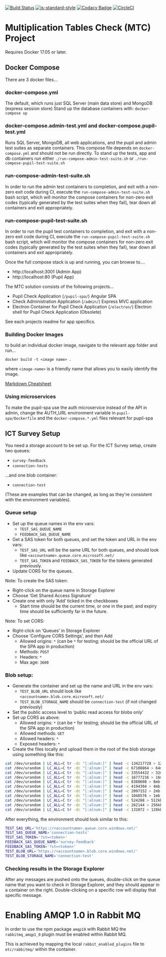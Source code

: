 [![Build Status](https://travis-ci.org/DFEAGILEDEVOPS/MTC.svg?branch=master)](https://travis-ci.org/DFEAGILEDEVOPS/MTC)
[![js-standard-style](https://img.shields.io/badge/code%20style-standard-brightgreen.svg)](http://standardjs.com)
[![Codacy Badge](https://api.codacy.com/project/badge/Grade/9f1ef3308c8c407284322926f501d537)](https://www.codacy.com/app/js_4/MTC?utm_source=github.com&amp;utm_medium=referral&amp;utm_content=DFEAGILEDEVOPS/MTC&amp;utm_campaign=Badge_Grade)
[![CircleCI](https://circleci.com/gh/DFEAGILEDEVOPS/MTC.svg?style=svg)](https://circleci.com/gh/DFEAGILEDEVOPS/MTC)

# Multiplication Tables Check (MTC) Project

Requires Docker 17.05 or later.

## Docker Compose

There are 3 docker files...

### docker-compose.yml
The default, which runs just SQL Server (main data store) and MongoDB (express session store)
Stand up the database containers with: `docker-compose up`

### docker-compose.admin-test.yml and docker-compose.pupil-test.yml
Runs SQL Server, MongoDB, all web applications, and the pupil and admin test suites as separate containers.
This compose file depends on `docker-compose.yml` and should not be run directly.
To stand up the tests, app and db containers run either `./run-compose-admin-test-suite.sh` or `./run-compose-pupil-test-suite.sh`

### run-compose-admin-test-suite.sh
In order to run the admin test containers to completion, and exit with a non-zero exit code during CI, execute the `run-compose-admin-test-suite.sh` bash script, which will monitor the compose containers for non-zero exit codes (typically generated by the test suites when they fail), tear down all containers and exit appropriately.

### run-compose-pupil-test-suite.sh
In order to run the pupil test containers to completion, and exit with a non-zero exit code during CI, execute the `run-compose-pupil-test-suite.sh` bash script, which will monitor the compose containers for non-zero exit codes (typically generated by the test suites when they fail), tear down all containers and exit appropriately.


Once the full compose stack is up and running, you can browse to....

* http://localhost:3001 (Admin App)
* http://localhost:80 (Pupil App)

The MTC solution consists of the following projects...

- Pupil Check Application (`/pupil-spa/`) Angular SPA
- Check Administration Application (`/admin/`) Express MVC application
- Electron Container for Pupil Check Application (`/electron/`) Electron shell for Pupil Check Application (Obsolete)

See each projects readme for app specifics.

### Building Docker Images

to build an individual docker image, navigate to the relevant app folder and run...

`docker build -t <image name> .`

where `<image-name>` is a friendly name that allows you to easily identify the image. 

[Markdown Cheatsheet](https://github.com/adam-p/markdown-here/wiki/Markdown-Cheatsheet)

### Using microservices

To make the pupil-spa use the auth microservice instead of the API in admin, change the AUTH_URL environment variable in `pupil-spa/Dockerfile` and the `docker-compose.*.yml` files relevant for pupil-spa

## ICT Survey Setup

You need a storage account to be set up. For the ICT Survey setup, create
two queues:

- `survey-feedback`
- `connection-tests`

...and one blob container:

- `connection-test`

(These are examples that can be changed, as long as they're consistent
with the environment variables).

### Queue setup

- Set up the queue names in the env vars:
  - `TEST_SAS_QUEUE_NAME`
  - `FEEDBACK_SAS_QUEUE_NAME`
- Get a SAS token for both queues, and set the token and URL in the env
  vars:
  - `TEST_SAS_URL` will be the same URL for both queues, and should look
    like `<accountname>.queue.core.microsoft.net/`
  - `TEST_SAS_TOKEN` and `FEEDBACK_SAS_TOKEN` for the tokens generated
    previously.
- Update CORS for the queues.

Note: To create the SAS token:
  - Right-click on the queue name in Storage Explorer
  - Choose ‘Get Shared Access Signature’
  - Create one with only ‘Add’ ticked in the checkboxes
    - Start time should be the current time, or one in the past; and
      expiry time should be sufficiently far in the future.

Note: To set CORS:
  - Right-click on ‘Queues’ in Storage Explorer
  - Choose ‘Configure CORS Settings’, and then Add
    - Allowed origins: `*` (can be `*` for testing; should be the
      official URL of the SPA app in production)
    - Methods: `POST`
    - Headers: `*`
    - Max age: `3600`

### Blob setup:

- Generate the container and set up the name and URL in the env vars:
  - `TEST_BLOB_URL` should look like
    `<accountname>.blob.core.microsoft.net/`
  - `TEST_BLOB_STORAGE_NAME` should be `connection-test` (if not
    changed previously)
- Set the public access level to ‘public read access for blobs only’
- Set up CORS as above:
  - Allowed origins: `*` (can be `*` for testing; should be the
    official URL of the SPA app in production)
  - Allowed methods: `GET`
  - Allowed headers: `*`
  - Exposed headers: `*`
- Create the files locally and upload them in the root of the blob
storage using something like this:

```bash
cat /dev/urandom | LC_ALL=C tr -dc "[:alnum:]" | head -c 134217728 > 128mb.text
cat /dev/urandom | LC_ALL=C tr -dc "[:alnum:]" | head -c 67108864 > 64mb.text
cat /dev/urandom | LC_ALL=C tr -dc "[:alnum:]" | head -c 33554432 > 32mb.text
cat /dev/urandom | LC_ALL=C tr -dc "[:alnum:]" | head -c 16777216 > 16mb.text
cat /dev/urandom | LC_ALL=C tr -dc "[:alnum:]" | head -c 8388608 > 8mb.text
cat /dev/urandom | LC_ALL=C tr -dc "[:alnum:]" | head -c 4194304 > 4mb.text
cat /dev/urandom | LC_ALL=C tr -dc "[:alnum:]" | head -c 2097152 > 2mb.text
cat /dev/urandom | LC_ALL=C tr -dc "[:alnum:]" | head -c 1048576 > 1mb.text
cat /dev/urandom | LC_ALL=C tr -dc "[:alnum:]" | head -c 524288 > 512kb.text
cat /dev/urandom | LC_ALL=C tr -dc "[:alnum:]" | head -c 262144 > 256kb.text
cat /dev/urandom | LC_ALL=C tr -dc "[:alnum:]" | head -c 131072 > 128kb.text
```

After everything, the environment should look similar to this:

```bash
TEST_SAS_URL='https://<accountname>.queue.core.windows.net/'
TEST_SAS_QUEUE_NAME='connection-tests'
TEST_SAS_TOKEN='?st=<token>'
FEEDBACK_SAS_QUEUE_NAME='survey-feedback'
FEEDBACK_SAS_TOKEN='?st=<token>'
TEST_BLOB_URL='https://<accountname>.blob.core.windows.net/'
TEST_BLOB_STORAGE_NAME='connection-test'
```

### Checking results in the Storage Explorer

After any messages are pushed onto the queues, double-click on the
queue name that you want to check in Storage Explorer, and they should
appear in a container on the right. Double-clicking on a specific row
will display that specific message.

# Enabling AMQP 1.0 in Rabbit MQ

In order to use the npm package `amqp10` with Rabbit MQ the `rabbitmq_amqp1_0` plugin must be enabled within Rabbit MQ.

This is achieved by mapping the local `rabbit_enabled_plugins` file to `etc/rabbitmq/` within the container.
